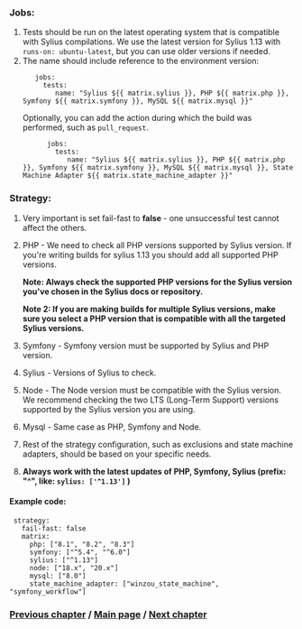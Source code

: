 ### Jobs:
1. Tests should be run on the latest operating system that is compatible with Sylius compilations.
   We use the latest version for Sylius 1.13 with `runs-on: ubuntu-latest`, but you can use older versions if needed.
2. The name should include reference to the environment version:
   ```YML
      jobs:
        tests:
           name: "Sylius ${{ matrix.sylius }}, PHP ${{ matrix.php }}, Symfony ${{ matrix.symfony }}, MySQL ${{ matrix.mysql }}"
   ```
   Optionally, you can add the action during which the build was performed, such as `pull_request`.
    ```YML
          jobs:
            tests:
               name: "Sylius ${{ matrix.sylius }}, PHP ${{ matrix.php }}, Symfony ${{ matrix.symfony }}, MySQL ${{ matrix.mysql }}, State Machine Adapter ${{ matrix.state_machine_adapter }}"
    ```
### Strategy:
1. Very important is set fail-fast to <b>false</b> - one unsuccessful test cannot affect the others.
2. PHP - We need to check all PHP versions supported by Sylius version. If you're writing builds for sylius 1.13
   you should add all supported PHP versions.

   <b>Note: Always check the supported PHP versions for the Sylius version you've chosen in the Sylius docs or repository.</b>

   <b>Note 2: If you are making builds for multiple Sylius versions, make sure you select a PHP version that is compatible with all the
   targeted Sylius versions.</b>
3. Symfony - Symfony version must be supported by Sylius and PHP version.
4. Sylius - Versions of Sylius to check.
5. Node - The Node version must be compatible with the Sylius version. We recommend checking the two LTS (Long-Term Support) versions supported by the Sylius version you are using.
6. Mysql - Same case as PHP, Symfony and Node.
7. Rest of the strategy configuration, such as exclusions and state machine adapters, should be based on your specific needs.
8. <b>Always work with the latest updates of PHP, Symfony, Sylius (prefix: "^", like: `sylius: ['^1.13']` )</b>

#### Example code:
   ```YML
    strategy:
      fail-fast: false
      matrix:
        php: ["8.1", "8.2", "8.3"]
        symfony: ["^5.4", "^6.0"]
        sylius: ["^1.13"]
        node: ["18.x", "20.x"]
        mysql: ["8.0"]
        state_machine_adapter: ["winzou_state_machine", "symfony_workflow"]
```
### [Previous chapter](./2_EventsSubchapter.md) / [Main page](../../README.md) / [Next chapter](./4_StepContextForBuildsSubchapter.md)
